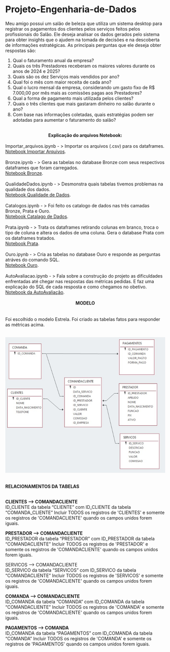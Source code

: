 # Projeto-Engenharia-de-Dados

Meu amigo possui  um salão de beleza que utiliza um sistema desktop para registrar os pagamentos dos clientes pelos serviços feitos pelos profissionais do Salão. Ele deseja analisar os dados gerados pelo sistema para obter insights que o ajudem na tomada de decisões e na descoberta de informações estratégicas.
As principais perguntas que ele deseja obter respostas são:

1.	Qual o faturamento anual da empresa?
2.	Quais os três Prestadores receberam os maiores valores durante os anos de 2024 e 2025?
3.	Quais são os dez Serviços mais vendidos por ano?
4.	Qual foi o mês com maior receita de cada ano?
5.	Qual o lucro mensal da empresa, considerando um gasto fixo de R$ 7.000,00 por mês mais as comissões pagas aos Prestadores?
6.	Qual a forma de pagamento mais utilizada pelos clientes?
7.	Quais o três clientes que mais gastaram dinheiro no salão durante o ano?
8.	Com base nas informações coletadas, quais estratégias podem ser adotadas para aumentar o faturamento do salão?<br><br>

<center><strong>Explicação do arquivos Notebook:</strong></center><br>
Importar_arquivos.ipynb - > Importar os arquivos (.csv) para os dataframes.<br>
<a href="https://github.com/EdnilsonBastos/Projeto-Engenharia-de-Dados/blob/main/Importar_arquivos.ipynb">Notebook Importar Arquivos</a>.<br><br>
Bronze.ipynb - > Gera as tabelas no database Bronze com seus respectivos dataframes que foram carregados.<br>
<a href="https://github.com/EdnilsonBastos/Projeto-Engenharia-de-Dados/blob/main/Bronze.ipynb ">Notebook Bronze</a>.<br><br>
QualidadeDados.ipynb - > Desmonstra quais tabelas tivemos problemas na qualidade dos dados.<br>
<a href="https://github.com/EdnilsonBastos/Projeto-Engenharia-de-Dados/blob/main/QualidadeDados.ipynb ">Notebook Qualidade de Dados</a>.<br><br>
Catalogos.ipynb - > Foi feito os catalogo de dados nas três camadas Bronze, Prata e Ouro.<br>
<a href="https://databricks-prod-cloudfront.cloud.databricks.com/public/4027ec902e239c93eaaa8714f173bcfc/88263800885915/3970626668299490/7601240088140268/latest.html">Notebook Catalago de Dados</a>.<br><br>
Prata.ipynb - > Trata os dataframes retirando colunas em branco, troca o tipo de coluna e altera os dados de uma coluna. Gera o database Prata com os dataframes tratados.<br>
<a href="https://github.com/EdnilsonBastos/Projeto-Engenharia-de-Dados/blob/main/Prata.ipynb ">Notebook Prata</a>.<br><br>
Ouro.ipynb - > Cria as tabelas no database Ouro e responde as perguntas atráves do comando SQL.<br>
<a href="https://github.com/EdnilsonBastos/Projeto-Engenharia-de-Dados/blob/main/Ouro.ipynb  ">Notebook Ouro</a>.<br><br>
AutoAvaliacao.ipynb - > Fala sobre a construção do projeto as dificuldades enfrentadas até chegar nas respostas das métricas pedidas. E faz uma explicação do SQL de cada resposta e como chegamos no obetivo.<br>
<a href="https://github.com/EdnilsonBastos/Projeto-Engenharia-de-Dados/blob/main/AutoAvaliacao.ipynb">Notebook da AutoAvaliação</a>.<br><br>

<center><strong>MODELO</strong></center><br><br>
Foi escolhido o  modelo Estrela. Foi criado as tabelas fatos para responder as métricas acima.<br><br>

<IMG SRC='https://github.com/EdnilsonBastos/Projeto-Engenharia-de-Dados/blob/main/modelo.jpg'/><br><br>

<strong>RELACIONAMENTOS DA TABELAS</strong><br><br>

<strong>CLIENTES  --> COMANDACLIENTE</strong><br>
ID_CLIENTE da tabela “CLIENTE” com ID_CLIENTE da tabela “COMANDA_CLIENTE”
Incluir TODOS os registros de 'CLIENTES' e somente os registros de 'COMANDACLIENTE' quando os campos unidos forem iguais.<br>
	
<strong>PRESTADOR  --> COMANDACLIENTE</strong><br>
ID_PRESTADOR da tabela “PRESTADOR” com ID_PRESTADOR da tabela “COMANDACLIENTE”
Incluir TODOS os registros de 'PRESTADOR' e somente os registros de 'COMANDACLIENTE' quando os campos unidos forem iguais.

SERVICOS  --> COMANDACLIENTE</strong><br>
ID_SERVICO da tabela “SERVICOS” com ID_SERVICO da tabela “COMANDACLIENTE”
Incluir TODOS os registros de 'SERVICOS' e somente os registros de 'COMANDACLIENTE' quando os campos unidos forem iguais.

<strong>COMANDA --> COMANDACLIENTE</strong><br>
ID_COMANDA da tabela “COMANDA” com ID_COMANDA da tabela “COMANDACLIENTE”
Incluir TODOS os registros de 'COMANDA' e somente os registros de 'COMANDACLIENTE' quando os campos unidos forem iguais.

<strong>PAGAMENTOS --> COMANDA</strong><br>
ID_COMANDA da tabela “PAGAMENTOS” com ID_COMANDA da tabela “COMANDA”
Incluir TODOS os registros de 'COMANDA' e somente os registros de 'PAGAMENTOS' quando os campos unidos forem iguais.<br>








		
	















